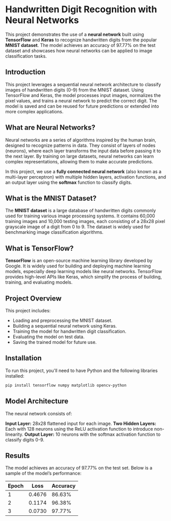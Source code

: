 # Handwritten Digit Recognition with Neural Networks

This project demonstrates the use of a **neural network** built using **TensorFlow** and **Keras** to recognize handwritten digits from the popular **MNIST dataset**. The model achieves an accuracy of 97.77% on the test dataset and showcases how neural networks can be applied to image classification tasks.

## Introduction

This project leverages a sequential neural network architecture to classify images of handwritten digits (0-9) from the MNIST dataset. Using TensorFlow and Keras, the model processes input images, normalizes the pixel values, and trains a neural network to predict the correct digit. The model is saved and can be reused for future predictions or extended into more complex applications.

## What are Neural Networks?

Neural networks are a series of algorithms inspired by the human brain, designed to recognize patterns in data. They consist of layers of nodes (neurons), where each layer transforms the input data before passing it to the next layer. By training on large datasets, neural networks can learn complex representations, allowing them to make accurate predictions.

In this project, we use a **fully connected neural network** (also known as a multi-layer perceptron) with multiple hidden layers, activation functions, and an output layer using the **softmax** function to classify digits.

## What is the MNIST Dataset?

The **MNIST dataset** is a large database of handwritten digits commonly used for training various image processing systems. It contains 60,000 training images and 10,000 testing images, each consisting of a 28x28 pixel grayscale image of a digit from 0 to 9. The dataset is widely used for benchmarking image classification algorithms.

## What is TensorFlow?

**TensorFlow** is an open-source machine learning library developed by Google. It is widely used for building and deploying machine learning models, especially deep learning models like neural networks. TensorFlow provides high-level APIs like Keras, which simplify the process of building, training, and evaluating models.

## Project Overview

This project includes:
- Loading and preprocessing the MNIST dataset.
- Building a sequential neural network using Keras.
- Training the model for handwritten digit classification.
- Evaluating the model on test data.
- Saving the trained model for future use.

## Installation

To run this project, you'll need to have Python and the following libraries installed:

```bash
pip install tensorflow numpy matplotlib opencv-python
```

## Model Architecture
The neural network consists of:

**Input Layer:** 28x28 flattened input for each image.
**Two Hidden Layers:** Each with 128 neurons using the ReLU activation function to introduce non-linearity.
**Output Layer:** 10 neurons with the softmax activation function to classify digits 0-9.


## Results
The model achieves an accuracy of 97.77% on the test set. Below is a sample of the model’s performance:

| Epoch | Loss   | Accuracy |
|-------|--------|----------|
| 1     | 0.4676 | 86.63%   |
| 2     | 0.1174 | 96.38%   |
| 3     | 0.0730 | 97.77%   |

